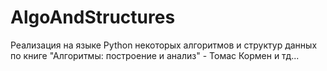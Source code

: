 # AlgoAndStructures
Реализация на языке Python некоторых алгоритмов и структур данных по книге "Алгоритмы: построение и анализ" - Томас Кормен и тд... 
